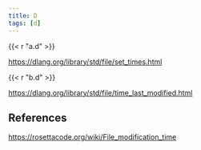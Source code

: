 ```yaml
---
title: D
tags: [d]
---
```


{{< r "a.d" >}}

<https://dlang.org/library/std/file/set_times.html>

{{< r "b.d" >}}

<https://dlang.org/library/std/file/time_last_modified.html>

## References

<https://rosettacode.org/wiki/File_modification_time>
